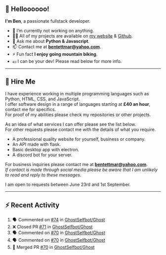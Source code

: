 ## 👋 Helloooooo!
**I'm Ben**, a passionate fullstack developer.

- 🔭 I’m currently not working on anything.
- 👨‍💻 All of my projects are available on [my website](https://benny.fun/) & [Github](https://github.com/bentettmar?tab=repositories).
- 💬 Ask me about **Python & Javascript**.
- 📫 Contact me at **bentettmar@yahoo.com**.
- ⚡ Fun fact **I enjoy going mountain biking**.
- 💷 I can be your dev! Please read below for more info.

---
## 🏢 Hire Me
I have experience working in multiple programming languages such as Python, HTML, CSS, and JavaScript.  
I offer software design in a range of languages starting at **£40 an hour**, contact me for specifics.   
For proof of my abilities please check my repositories or other projects.  
  
As an idea of what services I can offer please see the list below.  
For other requests please contact me with the details of what you require.
- A professional quality website for yourself, business or company.
- An API made with flask.
- Basic desktop app with electron.
- A discord bot for your server.  
  
For business inquiries please contact me at **bentettmar@yahoo.com**.  
*If contact is made through social media please be aware that I am unlikely to read and reply to these messages.*  
  
I am open to requests between June 23rd and 1st September.  

---
## ⚡️ Recent Activity
<!--START_SECTION:activity-->
1. 🗣 Commented on [#74](https://github.com/GhostSelfbot/Ghost/issues/74) in [GhostSelfbot/Ghost](https://github.com/GhostSelfbot/Ghost)
2. ❌ Closed PR [#71](https://github.com/GhostSelfbot/Ghost/pull/71) in [GhostSelfbot/Ghost](https://github.com/GhostSelfbot/Ghost)
3. 🗣 Commented on [#70](https://github.com/GhostSelfbot/Ghost/issues/70) in [GhostSelfbot/Ghost](https://github.com/GhostSelfbot/Ghost)
4. 🗣 Commented on [#70](https://github.com/GhostSelfbot/Ghost/issues/70) in [GhostSelfbot/Ghost](https://github.com/GhostSelfbot/Ghost)
5. 🎉 Merged PR [#70](https://github.com/GhostSelfbot/Ghost/pull/70) in [GhostSelfbot/Ghost](https://github.com/GhostSelfbot/Ghost)
<!--END_SECTION:activity-->
